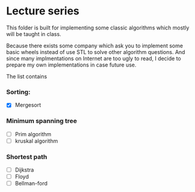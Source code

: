 # Lecture series

This folder is built for implementing some classic algorithms which mostly will be taught in class.

Because there exists some company which ask you to implement some basic wheels instead of use STL to solve other algorithm questions. And since many implmentations on Internet are too ugly to read, I decide to prepare my own implementations in case future use.

The list contains

### Sorting:

- [x] Mergesort

### Minimum spanning tree

- [ ] Prim algorithm
- [ ] kruskal algorithm

### Shortest path

- [ ] Dijkstra
- [ ] Floyd
- [ ] Bellman-ford
